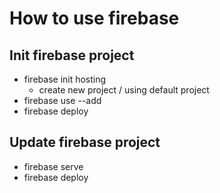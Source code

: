 # How to use firebase
## Init firebase project
- firebase init hosting
    - create new project / using default project
- firebase use --add
- firebase deploy

## Update firebase project
- firebase serve
- firebase deploy